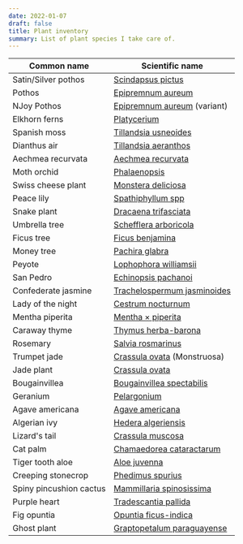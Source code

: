 ```yaml
---
date: 2022-01-07
draft: false
title: Plant inventory
summary: List of plant species I take care of.
---
```


| Common name | Scientific name |
| -- | -- |
| Satin/Silver pothos | [Scindapsus pictus](https://wikipedia.org/wiki/Scindapsus_pictus) |
| Pothos | [Epipremnum aureum](https://wikipedia.org/wiki/Epipremnum_aureum) |
| NJoy Pothos | [Epipremnum aureum](https://wikipedia.org/wiki/Epipremnum_aureum) (variant) |
| Elkhorn ferns | [Platycerium](https://wikipedia.org/wiki/Platycerium) |
| Spanish moss | [Tillandsia usneoides](https://wikipedia.org/wiki/Spanish_moss) |
| Dianthus air | [Tillandsia aeranthos](https://wikipedia.org/wiki/Tillandsia_aeranthos) |
| Aechmea recurvata | [Aechmea recurvata](https://wikipedia.org/wiki/Aechmea_recurvata) |
| Moth orchid | [Phalaenopsis](https://wikipedia.org/wiki/Phalaenopsis) |
| Swiss cheese plant | [Monstera deliciosa](https://wikipedia.org/wiki/Monstera_deliciosa) |
| Peace lily | [Spathiphyllum spp](https://wikipedia.org/wiki/Spathiphyllum) |
| Snake plant | [Dracaena trifasciata](https://wikipedia.org/wiki/Dracaena_trifasciata) |
| Umbrella tree | [Schefflera arboricola](https://wikipedia.org/wiki/Schefflera_arboricola) |
| Ficus tree | [Ficus benjamina](https://wikipedia.org/wiki/Ficus_benjamina) |
| Money tree | [Pachira glabra](https://wikipedia.org/wiki/Pachira_glabra) |
| Peyote | [Lophophora williamsii](https://wikipedia.org/wiki/Lophophora_williamsii) |
| San Pedro | [Echinopsis pachanoi](https://wikipedia.org/wiki/Echinopsis_pachanoi) |
| Confederate jasmine | [Trachelospermum jasminoides](https://wikipedia.org/wiki/Trachelospermum_jasminoides) |
| Lady of the night | [Cestrum nocturnum](https://wikipedia.org/wiki/Cestrum_nocturnum) |
| Mentha piperita | [Mentha × piperita](https://wikipedia.org/wiki/Mentha_%C3%97_piperita) |
| Caraway thyme | [Thymus herba-barona](https://wikipedia.org/wiki/Thymus_herba-barona) |
| Rosemary | [Salvia rosmarinus](https://wikipedia.org/wiki/Rosemary) |
| Trumpet jade | [Crassula ovata](https://wikipedia.org/wiki/Crassula_ovata) (Monstruosa) |
| Jade plant | [Crassula ovata](https://wikipedia.org/wiki/Crassula_ovata) |
| Bougainvillea | [Bougainvillea spectabilis](https://wikipedia.org/wiki/Bougainvillea_spectabilis) |
| Geranium | [Pelargonium](https://wikipedia.org/wiki/Pelargonium) |
| Agave americana | [Agave americana](https://wikipedia.org/wiki/Agave_americana) |
| Algerian ivy | [Hedera algeriensis](https://wikipedia.org/wiki/Hedera_algeriensis) |
| Lizard's tail | [Crassula muscosa](https://wikipedia.org/wiki/Crassula_muscosa) |
| Cat palm | [Chamaedorea cataractarum](https://wikipedia.org/wiki/Chamaedorea_cataractarum) |
| Tiger tooth aloe | [Aloe juvenna](https://wikipedia.org/wiki/Aloe_juvenna) |
| Creeping stonecrop | [Phedimus spurius](https://wikipedia.org/wiki/Phedimus) |
| Spiny pincushion cactus | [Mammillaria spinosissima](https://wikipedia.org/wiki/Mammillaria_spinosissima) |
| Purple heart | [Tradescantia pallida](https://wikipedia.org/wiki/Tradescantia_pallida) |
| Fig opuntia | [Opuntia ficus-indica](https://wikipedia.org/wiki/Opuntia_ficus-indica) |
| Ghost plant | [Graptopetalum paraguayense](https://wikipedia.org/wiki/Graptopetalum_paraguayense) |